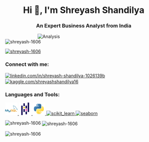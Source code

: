 <h1 align="center">Hi 👋, I'm Shreyash Shandilya</h1>
<h3 align="center">An Expert Business Analyst from India</h3>

<img align="right" alt="Analysis" width="400" src="https://miro.medium.com/v2/resize:fit:679/0*tD5kEC2JYcKHH0zO.gif">

<p align="left"> <img src="https://komarev.com/ghpvc/?username=shreyash-1606&label=Profile%20views&color=0e75b6&style=flat" alt="shreyash-1606" /> </p>

<p align="left"> <a href="https://github.com/ryo-ma/github-profile-trophy"><img src="https://github-profile-trophy.vercel.app/?username=shreyash-1606" alt="shreyash-1606" /></a> </p>

<h3 align="left">Connect with me:</h3>
<p align="left">
<a href="https://linkedin.com/in/linkedin.com/in/shreyash-shandilya-1026139b" target="blank"><img align="center" src="https://raw.githubusercontent.com/rahuldkjain/github-profile-readme-generator/master/src/images/icons/Social/linked-in-alt.svg" alt="linkedin.com/in/shreyash-shandilya-1026139b" height="30" width="40" /></a>
<a href="https://kaggle.com/kaggle.com/shreyashshandilya16" target="blank"><img align="center" src="https://raw.githubusercontent.com/rahuldkjain/github-profile-readme-generator/master/src/images/icons/Social/kaggle.svg" alt="kaggle.com/shreyashshandilya16" height="30" width="40" /></a>
</p>

<h3 align="left">Languages and Tools:</h3>
<p align="left"> <a href="https://www.mysql.com/" target="_blank" rel="noreferrer"> <img src="https://raw.githubusercontent.com/devicons/devicon/master/icons/mysql/mysql-original-wordmark.svg" alt="mysql" width="40" height="40"/> </a> <a href="https://pandas.pydata.org/" target="_blank" rel="noreferrer"> <img src="https://raw.githubusercontent.com/devicons/devicon/2ae2a900d2f041da66e950e4d48052658d850630/icons/pandas/pandas-original.svg" alt="pandas" width="40" height="40"/> </a> <a href="https://www.python.org" target="_blank" rel="noreferrer"> <img src="https://raw.githubusercontent.com/devicons/devicon/master/icons/python/python-original.svg" alt="python" width="40" height="40"/> </a> <a href="https://scikit-learn.org/" target="_blank" rel="noreferrer"> <img src="https://upload.wikimedia.org/wikipedia/commons/0/05/Scikit_learn_logo_small.svg" alt="scikit_learn" width="40" height="40"/> </a> <a href="https://seaborn.pydata.org/" target="_blank" rel="noreferrer"> <img src="https://seaborn.pydata.org/_images/logo-mark-lightbg.svg" alt="seaborn" width="40" height="40"/> </a> </p>

<p><img align="left" src="https://github-readme-stats.vercel.app/api/top-langs?username=shreyash-1606&show_icons=true&locale=en&layout=compact" alt="shreyash-1606" /></p>

<p>&nbsp;<img align="center" src="https://github-readme-stats.vercel.app/api?username=shreyash-1606&show_icons=true&locale=en" alt="shreyash-1606" /></p>

<p><img align="center" src="https://github-readme-streak-stats.herokuapp.com/?user=shreyash-1606&" alt="shreyash-1606" /></p>
